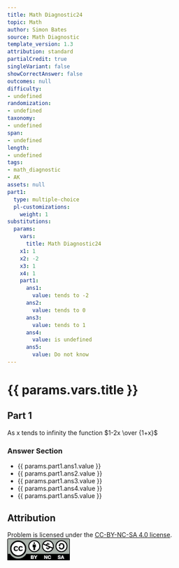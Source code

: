 ```yaml
---
title: Math Diagnostic24
topic: Math
author: Simon Bates
source: Math Diagnostic
template_version: 1.3
attribution: standard
partialCredit: true
singleVariant: false
showCorrectAnswer: false
outcomes: null
difficulty:
- undefined
randomization:
- undefined
taxonomy:
- undefined
span:
- undefined
length:
- undefined
tags:
- math_diagnostic
- AK
assets: null
part1:
  type: multiple-choice
  pl-customizations:
    weight: 1
substitutions:
  params:
    vars:
      title: Math Diagnostic24
    x1: 1
    x2: -2
    x3: 1
    x4: 1
    part1:
      ans1:
        value: tends to -2
      ans2:
        value: tends to 0
      ans3:
        value: tends to 1
      ans4:
        value: is undefined
      ans5:
        value: Do not know
---
```

# {{ params.vars.title }}

## Part 1

As x tends to infinity the function $1-2x \over {1+x}$

### Answer Section

- {{ params.part1.ans1.value }}
- {{ params.part1.ans2.value }}
- {{ params.part1.ans3.value }}
- {{ params.part1.ans4.value }}
- {{ params.part1.ans5.value }}

## Attribution

Problem is licensed under the [CC-BY-NC-SA 4.0 license](https://creativecommons.org/licenses/by-nc-sa/4.0/).<br> ![The Creative Commons 4.0 license requiring attribution-BY, non-commercial-NC, and share-alike-SA license.](https://raw.githubusercontent.com/firasm/bits/master/by-nc-sa.png)
